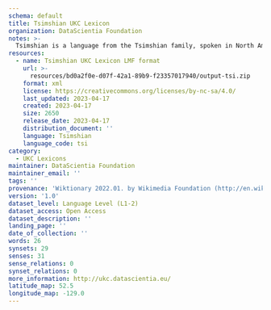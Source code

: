 ```yaml
---
schema: default
title: Tsimshian UKC Lexicon
organization: DataScientia Foundation
notes: >-
  Tsimshian is a language from the Tsimshian family, spoken in North America. The UKC Lexicon of Tsimshian is represented as a lexico-semantic network. It consists of words, word senses, synsets, as well as sense-level and synset-level relationships.
resources:
  - name: Tsimshian UKC Lexicon LMF format
    url: >-
      resources/bd0a2f0e-d07f-42a1-89b9-f23357017940/output-tsi.zip
    format: xml
    license: https://creativecommons.org/licenses/by-nc-sa/4.0/
    last_updated: 2023-04-17
    created: 2023-04-17
    size: 2650
    release_date: 2023-04-17
    distribution_document: ''
    language: Tsimshian
    language_code: tsi
category:
  - UKC Lexicons
maintainer: DataScientia Foundation
maintainer_email: ''
tags: ''
provenance: 'Wiktionary 2022.01. by Wikimedia Foundation (http://en.wiktionary.org); CogNet 2.1 by Khuyagbaatar Batsuren, National University of Mongolia (http://cognet.ukc.disi.unitn.it); Native Languages of the Americas 2021.11. by Laura Redish and Orrin Lewis (http://www.native-languages.org); Princeton WordNet 2.1 by Princeton University (https://wordnet.princeton.edu)'
version: '1.0'
dataset_level: Language Level (L1-2)
dataset_access: Open Access
dataset_description: ''
landing_page: ''
date_of_collection: ''
words: 26
synsets: 29
senses: 31
sense_relations: 0
synset_relations: 0
more_information: http://ukc.datascientia.eu/
latitude_map: 52.5
longitude_map: -129.0
---
```

